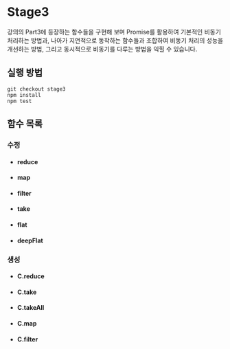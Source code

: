 # Stage3
  강의의 Part3에 등장하는 함수들을 구현해 보며 Promise를 활용하여 기본적인 비동기 처리하는 방법과, 나아가 지연적으로 동작하는 함수들과 조합하여 비동기 처리의 성능을 개선하는 방법, 그리고 동시적으로 비동기를 다루는 방법을 익힐 수 있습니다.


## 실행 방법
```shell
git checkout stage3
npm install
npm test
```


## 함수 목록
### 수정
- #### reduce
- #### map
- #### filter
- #### take
- #### flat
- #### deepFlat

### 생성
- #### C.reduce
- #### C.take
- #### C.takeAll
- #### C.map
- #### C.filter
